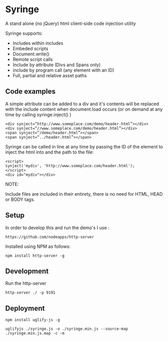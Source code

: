 # Syringe
A stand alone (no jQuery) html client-side code injection utility

Syringe supports:

* Includes within includes
* Embeded scripts
* Document.write()
* Remote script calls
* Include by attribute (Divs and Spans only)
* include by program call (any element with an ID)
* Full, partial and relative asset paths

## Code examples

A simple attribute can be added to a div and it's contents will be replaced with the include content when document.load occurs (or on demand at any time by calling syringe.inject() )

```
<div synject=“http://www.someplace.com/demo/header.html”></div>
<div synject=“//www.someplace.com/demo/header.html”></div>
<span synject=“/demo/header.html”></span>
<span synject=“../header.html”></span>
```

Syringe can be called in line at any time by passing the ID of the element to inject the html into and the path to the file:

```
<script>
synject('mydiv', 'http://www.someplace.com/header.html');
</script>
<div id="mydiv"></div>
```

NOTE:

Include files are included in their entirety, there is no need for HTML, HEAD or BODY tags.


## Setup

In order to develop this and run the demo's I use :

```
https://github.com/nodeapps/http-server
```

Installed using NPM as follows:

```
npm install http-server -g
```

## Development

Run the http-server

```
http-server ./ -p 9191
```

## Deployment


```
npm install uglify-js -g
```

```
uglifyjs ./syringe.js -o ./syringe.min.js --source-map ./syringe.min.js.map -c -m
```
